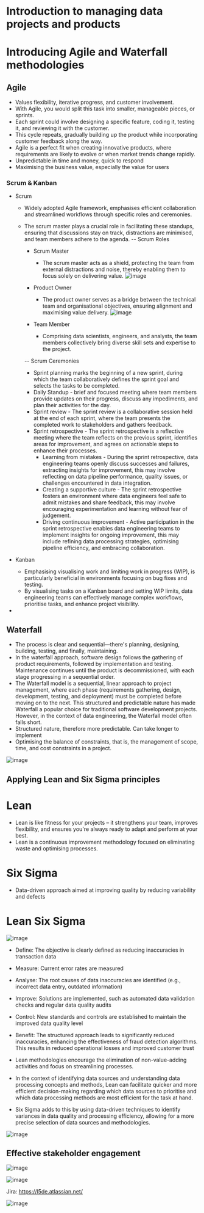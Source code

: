 # Introduction to managing data projects and products

# Introducing Agile and Waterfall methodologies
## Agile

  - Values flexibility, iterative progress, and customer involvement.
  - With Agile, you would split this task into smaller, manageable pieces, or sprints. 
  - Each sprint could involve designing a specific feature, coding it, testing it, and reviewing it with the customer. 
  - This cycle repeats, gradually building up the product while incorporating customer feedback along the way. 
  - Agile is a perfect fit when creating innovative products, where requirements are likely to evolve or when market trends change rapidly.
  - Unpredictable in time and money, quick to respond
  - Maximising the business value, especially the value for users

### Scrum & Kanban
  - Scrum
    - Widely adopted Agile framework, emphasises efficient collaboration and streamlined workflows through specific roles and ceremonies.
    - The scrum master plays a crucial role in facilitating these standups, ensuring that discussions stay on track, distractions are minimised, and team members adhere to the agenda.
     -- Scrum Roles
      - Scrum Master
        - The scrum master acts as a shield, protecting the team from external distractions and noise, thereby enabling them to focus solely on delivering value.
      ![image](https://github.com/user-attachments/assets/90c5a735-11b6-4635-9091-abd7ca690ff1)

      - Product Owner
        - The product owner serves as a bridge between the technical team and organisational objectives, ensuring alignment and maximising value delivery.
        ![image](https://github.com/user-attachments/assets/a0b863a7-49a7-4a07-9573-2e5f112e6714)

      - Team Member
        - Comprising data scientists, engineers, and analysts, the team members collectively bring diverse skill sets and expertise to the project.

      -- Scrum Ceremonies
         - Sprint planning marks the beginning of a new sprint, during which the team collaboratively defines the sprint goal and selects the tasks to be completed.
         - Daily Standup - brief and focused meeting where team members provide updates on their progress, discuss any impediments, and plan their activities for the day.
         - Sprint review - The sprint review is a collaborative session held at the end of each sprint, where the team presents the completed work to stakeholders and gathers feedback.
         - Sprint retrospective - The sprint retrospective is a reflective meeting where the team reflects on the previous sprint, identifies areas for improvement, and agrees on actionable steps to enhance their processes.
           - Learning from mistakes - During the sprint retrospective, data engineering teams openly discuss successes and failures, extracting insights for improvement, this may involve reflecting on data pipeline performance, quality issues, or challenges encountered in data integration.
           - Creating a supportive culture - The sprint retrospective fosters an environment where data engineers feel safe to admit mistakes and share feedback, this may involve encouraging experimentation and learning without fear of judgement.
           - Driving continuous improvement - Active participation in the sprint retrospective enables data engineering teams to implement insights for ongoing improvement, this may include refining data processing strategies, optimising pipeline efficiency, and embracing collaboration.     

  - Kanban
    - Emphasising visualising work and limiting work in progress (WIP), is particularly beneficial in environments focusing on bug fixes and testing.
    - By visualising tasks on a Kanban board and setting WIP limits, data engineering teams can effectively manage complex workflows, prioritise tasks, and enhance project visibility. 
   
  - 
## Waterfall

  - The process is clear and sequential—there's planning, designing, building, testing, and finally, maintaining.
  - In the waterfall approach, software design follows the gathering of product requirements, followed by implementation and testing. Maintenance continues until the product is decommissioned, with each stage progressing in a sequential order.
  - The Waterfall model is a sequential, linear approach to project management, where each phase (requirements gathering, design, development, testing, and deployment) must be completed before moving on to the next. This structured and predictable nature has made Waterfall a popular choice for traditional software development projects. However, in the context of data engineering, the Waterfall model often falls short.
  - Structured nature, therefore more predictable. Can take longer to implement
  - Optimising the balance of constraints, that is, the management of scope, time, and cost constraints in a project.

 ![image](https://github.com/user-attachments/assets/671bb184-b4a4-4e95-9828-ad2049f6cf09)


 ## Applying Lean and Six Sigma principles
  # Lean
   - Lean is like fitness for your projects – it strengthens your team, improves flexibility, and ensures you're always ready to adapt and perform at your best.
   - Lean is a continuous improvement methodology focused on eliminating waste and optimising processes.
   


  # Six Sigma
   - Data-driven approach aimed at improving quality by reducing variability and defects

  # Lean Six Sigma
  ![image](https://github.com/user-attachments/assets/2328652a-a6b8-43c3-b69d-39cc957ff3ad)
  
   - Define: The objective is clearly defined as reducing inaccuracies in transaction data
   - Measure: Current error rates are measured
   - Analyse: The root causes of data inaccuracies are identified (e.g., incorrect data entry, outdated information)
   - Improve: Solutions are implemented, such as automated data validation checks and regular data quality audits
   - Control: New standards and controls are established to maintain the improved data quality level
   - Benefit: The structured approach leads to significantly reduced inaccuracies, enhancing the effectiveness of fraud detection algorithms. This results in reduced operational losses and improved customer trust

  
   - Lean methodologies encourage the elimination of non-value-adding activities and focus on streamlining processes. 
   - In the context of identifying data sources and understanding data processing concepts and methods, Lean can facilitate quicker and more efficient decision-making regarding which data sources to prioritise and which data processing methods are most efficient for the task at hand. 
   - Six Sigma adds to this by using data-driven techniques to identify variances in data quality and processing efficiency, allowing for a more precise selection of data sources and methodologies.


![image](https://github.com/user-attachments/assets/a7f86b1f-1487-4957-b548-7b9e14b79d24)





## Effective stakeholder engagement

![image](https://github.com/user-attachments/assets/efc9771e-fa2a-48a3-8aec-3a82ad5e60a9)

 
![image](https://github.com/user-attachments/assets/cf3e6871-cef7-448e-bbea-6365390ef75f)

Jira:
https://l5de.atlassian.net/

![image](https://github.com/user-attachments/assets/93494f85-ecad-4994-9eec-eb393e162da1)


